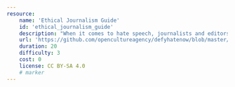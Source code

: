 ```yaml
---
resource:
    name: 'Ethical Journalism Guide'
    id: 'ethical_journalism_guide'
    description: "When it comes to hate speech, journalists and editors must pause and take the time to judge the potential impact of offensive, inflammatory content."
    url: 'https://github.com/opencultureagency/defyhatenow/blob/master/CAMEROON/SocialMedia-FieldGuide/ethical%20journalism%20guide.pdf'
    duration: 20    
    difficulty: 3    
    cost: 0      
    license: CC BY-SA 4.0
    # marker
---
```

